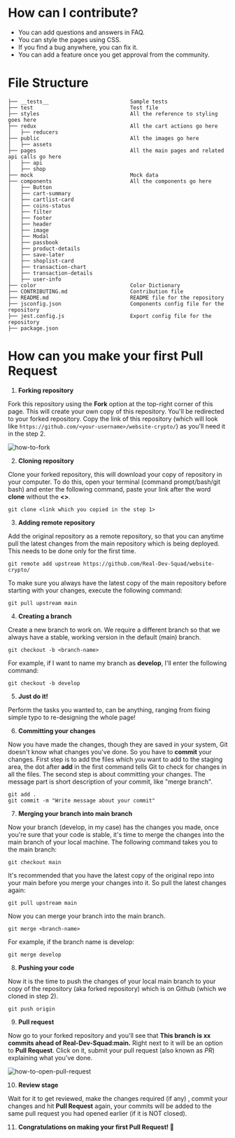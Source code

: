 # How can I contribute?

- You can add questions and answers in FAQ.
- You can style the pages using CSS.
- If you find a bug anywhere, you can fix it.
- You can add a feature once you get approval from the community.

# File Structure

```
├── __tests__                          Sample tests
├── test                               Test file
├── styles                             All the reference to styling goes here
├── redux                              All the cart actions go here
│   ├── reducers
├── public                             All the images go here
│   ├── assets
├── pages                              All the main pages and related api calls go here
│   ├── api
│   ├── shop
├── mock                               Mock data
├── components                         All the components go here
│   ├── Button
│   ├── cart-summary
│   ├── cartlist-card
│   ├── coins-status
│   ├── filter
│   ├── footer
│   ├── header
│   ├── image
│   ├── Modal
│   ├── passbook
│   ├── product-details
│   ├── save-later
│   ├── shoplist-card
│   ├── transaction-chart
│   ├── transaction-details
│   ├── user-info
├── color                              Color Dictionary
├── CONTRIBUTING.md                    Contribution file     
├── README.md                          README file for the repository
├── jsconfig.json                      Components config file for the repository
├── jest.config.js                     Export config file for the repository
├── package.json
```

# How can you make your first **Pull Request**

1. **Forking repository**


Fork this repository using the **Fork** option at the top-right corner of this page. This will create your own copy of this repository. You'll be redirected to your forked repository. Copy the link of this repository (which will look like `https://github.com/<your-username>/website-crypto/`) as you'll need it in the step 2.

![how-to-fork](https://i.imgur.com/56p1D0k.png)

2. **Cloning repository**


Clone your forked repository, this will download your copy of repository in your computer. To do this, open your terminal (command prompt/bash/git bash) and enter the following command, paste your link after the word **clone** without the **<>**.
``` 
git clone <link which you copied in the step 1>
```

3. **Adding remote repository**


Add the original repository as a remote repository, so that you can anytime pull the latest changes from the main repository which is being deployed. This needs to be done only for the first time.
``` 
git remote add upstream https://github.com/Real-Dev-Squad/website-crypto/ 
```
To make sure you always have the latest copy of the main repository before starting with your changes, execute the following command:
```
git pull upstream main
```

4. **Creating a branch**


Create a new branch to work on. We require a different branch so that we always have a stable, working version in the default (main) branch.
``` 
git checkout -b <branch-name> 
```

For example, if I want to name my branch as **develop**, I'll enter the following command:
``` 
git checkout -b develop
```

5. **Just do it!**


Perform the tasks you wanted to, can be anything, ranging from fixing simple typo to re-designing the whole page!

6. **Committing your changes**


Now you have made the changes, though they are saved in your system, Git doesn't know what changes you've done. So you have to **commit** your changes. First step is to add the files which you want to add to the staging area, the dot after **add** in the first command tells Git to check for changes in all the files. The second step is about committing your changes. The message part is short description of your commit, like "merge branch".
``` 
git add .
git commit -m "Write message about your commit" 
```

7. **Merging your branch into main branch**


Now your branch (develop, in my case) has the changes you made, once you're sure that your code is stable, it's time to merge the changes into the main branch of your local machine. The following command takes you to the main branch:
``` 
git checkout main
```

It's recommended that you have the latest copy of the original repo into your main before you merge your changes into it. So pull the latest changes again:
```
git pull upstream main
```
Now you can merge your branch into the main branch.
```
git merge <branch-name>
```

For example, if the branch name is develop:
```
git merge develop
```

8. **Pushing your code**


Now it is the time to push the changes of your local main branch to your copy of the repository (aka forked repository) which is on Github (which we cloned in step 2).
```
git push origin
```

9. **Pull request**


Now go to your forked repository and you'll see that **This branch is xx commits ahead of Real-Dev-Squad:main.**  Right next to it will be an option to **Pull Request**. Click on it, submit your pull request (also known as *PR*) explaining what you've done.

![how-to-open-pull-request](https://i.imgur.com/NMAeWc2.png)

10. **Review stage**


Wait for it to get reviewed, make the changes required (if any) , commit your changes and hit **Pull Request** again, your commits will be added to the same pull request you had opened earlier (if it is NOT closed).


11. **Congratulations on making your first Pull Request! 🎉**
